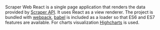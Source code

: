 Scraper Web React is a single page application that renders the data provided by [Scraper API](https://github.com/AlexanderAntov/scraper-js).
It uses React as a view renderer. The project is bundled with [webpack](https://webpack.js.org/), [babel](https://babeljs.io/) is included as a loader so that ES6 and ES7 features are available.
For charts visualization [Highcharts](https://www.highcharts.com/) is used.